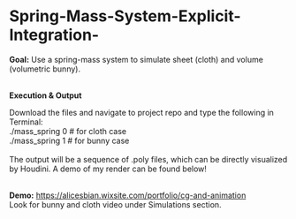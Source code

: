 # Spring-Mass-System-Explicit-Integration-

**Goal:** Use a spring-mass system to simulate sheet (cloth) and volume (volumetric bunny). <br />
<br />

**Execution & Output**

Download the files and navigate to project repo and type the following in Terminal: <br />
./mass_spring 0    # for cloth case <br />
./mass_spring 1    # for bunny case <br />
<br />
The output will be a sequence of .poly files, which can be directly visualized by Houdini. A demo of my render can be found below!<br />
<br />

**Demo:** https://alicesbian.wixsite.com/portfolio/cg-and-animation <br />
Look for bunny and cloth video under Simulations section.
